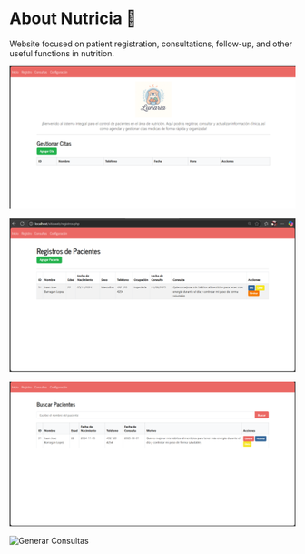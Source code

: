 # About Nutricia 🦦
Website focused on patient registration, consultations, follow-up, and other useful functions in nutrition.

![Inicio](https://github.com/EnriqueDavalos1949/WebSiteNutricia/blob/main/Resources/PRINCIPAL.png)

![Registro](https://github.com/EnriqueDavalos1949/WebSiteNutricia/blob/main/Resources/registro.png)

![Consultas](https://github.com/EnriqueDavalos1949/WebSiteNutricia/blob/main/Resources/consultas.png)


![Generar Consultas](https://github.com/EnriqueDavalos1949/WebSiteNutricia/blob/main/Resources/genconsultas.png)


